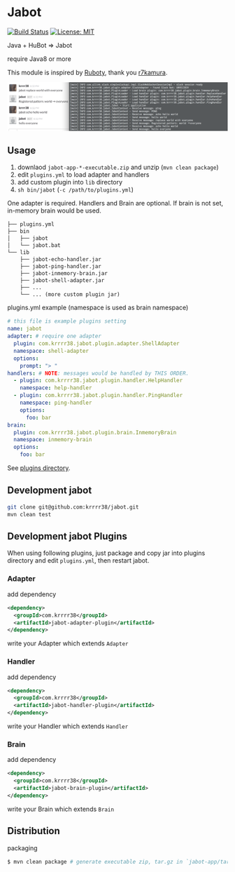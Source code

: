 # Jabot

[![Build Status](https://secure.travis-ci.org/krrrr38/jabot.png)](http://travis-ci.org/krrrr38/jabot)
[![License: MIT](http://img.shields.io/badge/license-MIT-blue.svg)](LICENSE)

Java + HuBot ⇒ Jabot

require Java8 or more

This module is inspired by [Ruboty](https://github.com/r7kamura/ruboty), thank you [r7kamura](https://github.com/r7kamura).

![](./images/jabot.png)

## Usage

1. downlaod `jabot-app-*-executable.zip` and unzip (`mvn clean package`)
2. edit `plugins.yml` to load adapter and handlers
3. add custom plugin into `lib` directory
4. `sh bin/jabot` (`-c /path/to/plugins.yml`)

One adapter is required. Handlers and Brain are optional. If brain is not set, in-memory brain would be used.

```
├── plugins.yml
├── bin
│   ├── jabot
│   └── jabot.bat
└── lib
    ├── jabot-echo-handler.jar
    ├── jabot-ping-handler.jar
    ├── jabot-inmemory-brain.jar
    ├── jabot-shell-adapter.jar
    ├── ...
    └── ... (more custom plugin jar)
```

plugins.yml example (namespace is used as brain namespace)

```yml
# this file is example plugins setting
name: jabot
adapter: # require one adapter
  plugin: com.krrrr38.jabot.plugin.adapter.ShellAdapter
  namespace: shell-adapter
  options:
    prompt: "> "
handlers: # NOTE: messages would be handled by THIS ORDER.
  - plugin: com.krrrr38.jabot.plugin.handler.HelpHandler
    namespace: help-handler
  - plugin: com.krrrr38.jabot.plugin.handler.PingHandler
    namespace: ping-handler
    options:
      foo: bar
brain:
  plugin: com.krrrr38.jabot.plugin.brain.InmemoryBrain
  namespace: inmemory-brain
  options:
    foo: bar
```

See [plugins directory](https://github.com/krrrr38/jabot/tree/master/plugins).

## Development jabot

```sh
git clone git@github.com:krrrr38/jabot.git
mvn clean test
```

## Development jabot Plugins
When using following plugins, just package and copy jar into plugins directory and edit `plugins.yml`, then restart jabot.

### Adapter
add dependency
```xml
<dependency>
  <groupId>com.krrrr38</groupId>
  <artifactId>jabot-adapter-plugin</artifactId>
</dependency>
```

write your Adapter which extends `Adapter`

### Handler
add dependency
```xml
<dependency>
  <groupId>com.krrrr38</groupId>
  <artifactId>jabot-handler-plugin</artifactId>
</dependency>
```

write your Handler which extends `Handler`

### Brain
add dependency
```xml
<dependency>
  <groupId>com.krrrr38</groupId>
  <artifactId>jabot-brain-plugin</artifactId>
</dependency>
```

write your Brain which extends `Brain`

## Distribution
packaging
```sh
$ mvn clean package # generate executable zip, tar.gz in `jabot-app/target`
```
